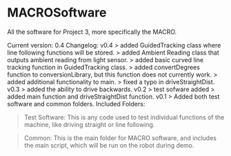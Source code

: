 # MACROSoftware
All the software for Project 3, more specifically the MACRO.

Current version: 0.4
Changelog:
v0.4 
     > added GuidedTracking class where line following functions will be stored.
     > added Ambient Reading class that outputs ambient reading from light sensor.
     > added basic curved line tracking function in GuidedTracking class.
     > added convertDegrees function to conversionLibrary, but this function does not currently work.
     > added additional functionality to main.
     > fixed a typo in driveStraightDist.
v0.3
     > added the ability to drive backwards.
v0.2 
     > test sofware added
     > added main function and driveStraightDist function.
v0.1 
     > Added both test software and common folders.
Included Folders:
  > Test Software: This is any code used to test individual functions of the machine, like driving straight or line following.
  
  > Common: This is the main folder for MACRO software, and includes the main script, which will be run on the robot during demo.
